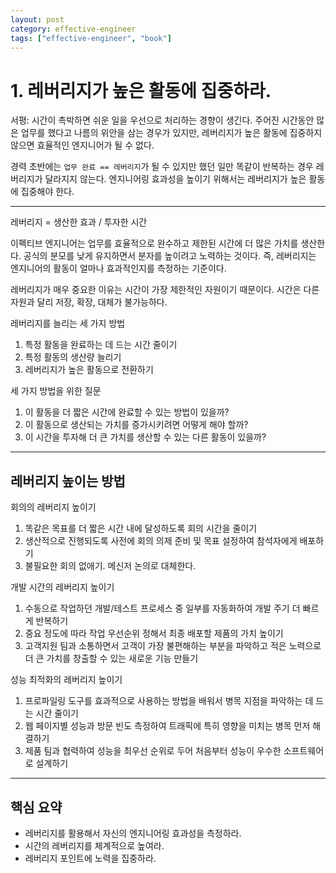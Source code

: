```yaml
---
layout: post
category: effective-engineer
tags: ["effective-engineer", "book"]
---
```

# 1. 레버리지가 높은 활동에 집중하라.

서평: 시간이 촉박하면 쉬운 일을 우선으로 처리하는 경향이 생긴다.
주어진 시간동안 많은 업무를 했다고 나름의 위안을 삼는 경우가 있지만, 레버리지가 높은 활동에 집중하지 않으면 효율적인 엔지니어가 될 수 없다.

경력 초반에는 `업무 완료 == 레버리지`가 될 수 있지만 했던 일만 똑같이 반복하는 경우 레버리지가 달라지지 않는다.
엔지니어링 효과성을 높이기 위해서는 레버리지가 높은 활동에 집중해야 한다.

---

레버리지 = 생산한 효과 / 투자한 시간

이펙티브 엔지니어는 업무를 효율적으로 완수하고 제한된 시간에 더 많은 가치를 생산한다.
공식의 분모를 낮게 유지하면서 분자를 높이려고 노력하는 것이다.
즉, 레버리지는 엔지니어의 활동이 얼마나 효과적인지를 측정하는 기준이다.


레버리지가 매우 중요한 이유는 시간이 가장 제한적인 자원이기 때문이다.
시간은 다른 자원과 달리 저장, 확장, 대체가 불가능하다.


레버리지를 늘리는 세 가지 방법
1. 특정 활동을 완료하는 데 드는 시간 줄이기
2. 특정 활동의 생산량 늘리기
3. 레버리지가 높은 활동으로 전환하기


세 가지 방법을 위한 질문
1. 이 활동을 더 짧은 시간에 완료할 수 있는 방법이 있을까?
2. 이 활동으로 생산되는 가치를 증가시키려면 어떻게 해야 할까?
3. 이 시간을 투자해 더 큰 가치를 생산할 수 있는 다른 활동이 있을까?

---
## 레버리지 높이는 방법

회의의 레버리지 높이기
1. 똑같은 목표를 더 짧은 시간 내에 달성하도록 회의 시간을 줄이기
2. 생산적으로 진행되도록 사전에 회의 의제 준비 및 목표 설정하여 참석자에게 배포하기
3. 불필요한 회의 없애기. 메신저 논의로 대체한다.

개발 시간의 레버리지 높이기
1. 수동으로 작업하던 개발/테스트 프로세스 중 일부를 자동화하여 개발 주기 더 빠르게 반복하기
2. 중요 정도에 따라 작업 우선순위 정해서 최종 배포할 제품의 가치 높이기 
3. 고객지원 팀과 소통하면서 고객이 가장 불편해하는 부분을 파악하고 적은 노력으로 더 큰 가치를 창출할 수 있는 새로운 기능 만들기

성능 최적화의 레버리지 높이기
1. 프로파일링 도구를 효과적으로 사용하는 방법을 배워서 병목 지점을 파악하는 데 드는 시간 줄이기
2. 웹 페이지별 성능과 방문 빈도 측정하여 트래픽에 특히 영향을 미치는 병목 먼저 해결하기
3. 제품 팀과 협력하여 성능을 최우선 순위로 두어 처음부터 성능이 우수한 소프트웨어로 설계하기

---

## 핵심 요약
- 레버리지를 활용해서 자신의 엔지니어링 효과성을 측정하라.
- 시간의 레버리지를 체계적으로 높여라.
- 레버리지 포인트에 노력을 집중하라.